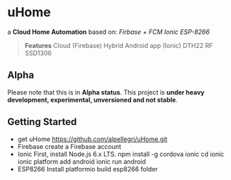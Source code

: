 uHome
=====
a **Cloud Home Automation** based on:
*Firbase + FCM*
*Ionic*
*ESP-8266*
> **Features**
> Cloud (Firebase)
> Hybrid Android app (Ionic)
> DTH22
> RF
> SSD1306


Alpha
-----
Please note that this is in **Alpha status**. This project is **under heavy development, experimental, unversioned and not stable**.

Getting Started
---------------
- get uHome
https://github.com/alpellegri/uHome.git
- Firebase
create a Firebase account
- Ionic
First, install Node.js 6.x LTS.
npm install -g cordova ionic
cd ionic
ionic platform add android
ionic run android
- ESP8266
Install platformio
build esp8266 folder
